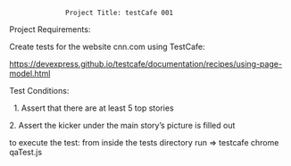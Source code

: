                   Project Title: testCafe 001


Project Requirements: 


Create tests for the website cnn.com using TestCafe:


https://devexpress.github.io/testcafe/documentation/recipes/using-page-model.html



Test Conditions:


 
  1. Assert that there are at least 5 top stories



  2. Assert the kicker under the main story’s picture is filled out



   to execute the test: from inside the tests directory run =>  testcafe chrome qaTest.js
